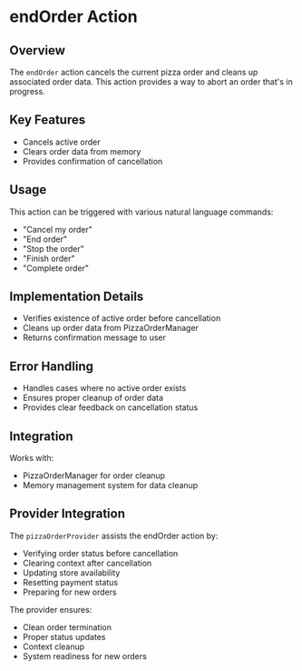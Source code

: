 # endOrder Action

## Overview
The `endOrder` action cancels the current pizza order and cleans up associated order data. This action provides a way to abort an order that's in progress.

## Key Features
- Cancels active order
- Clears order data from memory
- Provides confirmation of cancellation

## Usage
This action can be triggered with various natural language commands:
- "Cancel my order"
- "End order"
- "Stop the order"
- "Finish order"
- "Complete order"

## Implementation Details
- Verifies existence of active order before cancellation
- Cleans up order data from PizzaOrderManager
- Returns confirmation message to user

## Error Handling
- Handles cases where no active order exists
- Ensures proper cleanup of order data
- Provides clear feedback on cancellation status

## Integration
Works with:
- PizzaOrderManager for order cleanup
- Memory management system for data cleanup

## Provider Integration
The `pizzaOrderProvider` assists the endOrder action by:
- Verifying order status before cancellation
- Clearing context after cancellation
- Updating store availability
- Resetting payment status
- Preparing for new orders

The provider ensures:
- Clean order termination
- Proper status updates
- Context cleanup
- System readiness for new orders
